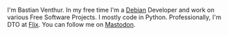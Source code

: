 I'm Bastian Venthur. In my free time I'm a [Debian](https://debian.org) Developer and work on various Free Software Projects. I mostly code in Python. Professionally, I'm DTO at [Flix](https://flix.com). You can follow me on <a rel="me" href="https://mastodon.social/@venthur">Mastodon</a>.
